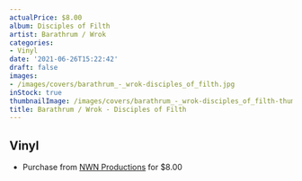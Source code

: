 ```yaml
---
actualPrice: $8.00
album: Disciples of Filth
artist: Barathrum / Wrok
categories:
- Vinyl
date: '2021-06-26T15:22:42'
draft: false
images:
- /images/covers/barathrum_-_wrok-disciples_of_filth.jpg
inStock: true
thumbnailImage: /images/covers/barathrum_-_wrok-disciples_of_filth-thumb.jpg
title: Barathrum / Wrok - Disciples of Filth
---
```


## Vinyl
* Purchase from [NWN Productions](http://shop.nwnprod.com/index.php?route=product/product&path=75&product_id=8840&sort=pd.name&order=ASC) for $8.00
